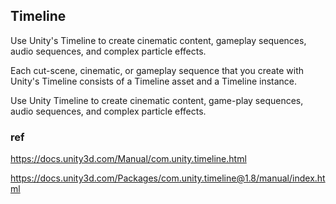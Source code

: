 ## Timeline

Use Unity's Timeline to create cinematic content, gameplay sequences, audio sequences, and complex particle effects.

Each cut-scene, cinematic, or gameplay sequence that you create with Unity's Timeline consists of a Timeline asset and a Timeline instance.

Use Unity Timeline to create cinematic content, game-play sequences, audio sequences, and complex particle effects.




### ref

https://docs.unity3d.com/Manual/com.unity.timeline.html

https://docs.unity3d.com/Packages/com.unity.timeline@1.8/manual/index.html


